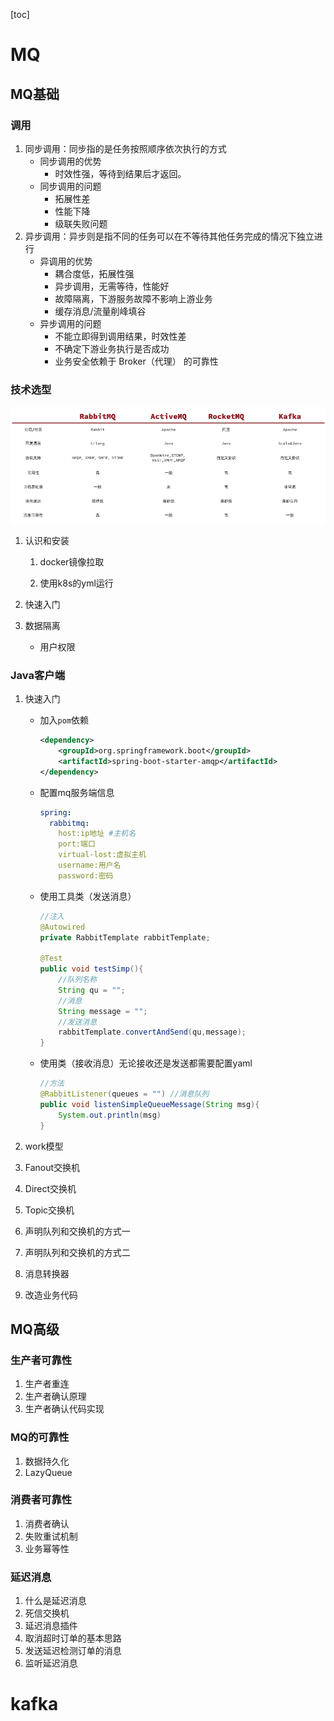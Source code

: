 [toc]

# MQ

## MQ基础

### 调用

1. 同步调用：同步指的是任务按照顺序依次执行的方式
   * 同步调用的优势
      * 时效性强，等待到结果后才返回。
   * 同步调用的问题
      * 拓展性差
      * 性能下降
      * 级联失败问题
2. 异步调用：异步则是指不同的任务可以在不等待其他任务完成的情况下独立进行
   * 异调用的优势
      * 耦合度低，拓展性强
      * 异步调用，无需等待，性能好
      * 故障隔离，下游服务故障不影响上游业务
      * 缓存消息/流量削峰填谷
   * 异步调用的问题
      * 不能立即得到调用结果，时效性差
      * 不确定下游业务执行是否成功
      * 业务安全依赖于 Broker（代理） 的可靠性

### 技术选型

![image-20250319155907169](../typoratuxiang/yunwei/mq1.png)

1. 认识和安装

   1. docker镜像拉取

   2. 使用k8s的yml运行

2. 快速入门

3. 数据隔离

   * 用户权限

### Java客户端

1. 快速入门

   * 加入`pom`依赖

      ```xml
      <dependency>
          <groupId>org.springframework.boot</groupId>
          <artifactId>spring-boot-starter-amqp</artifactId>
      </dependency>
      ```

   * 配置mq服务端信息

      ```yaml
      spring:
        rabbitmq:
          host:ip地址 #主机名
          port:端口
          virtual-lost:虚拟主机
          username:用户名
          password:密码
      ```

   * 使用工具类（发送消息）

      ```java
      //注入
      @Autowired
      private RabbitTemplate rabbitTemplate;
      
      @Test
      public void testSimp(){
          //队列名称
          String qu = "";
          //消息
          String message = "";
          //发送消息
          rabbitTemplate.convertAndSend(qu,message);
      }
      ```

   * 使用类（接收消息）无论接收还是发送都需要配置yaml

      ```Java
      //方法
      @RabbitListener(queues = "") //消息队列
      public void listenSimpleQueueMessage(String msg){
          System.out.println(msg)
      }
      ```

2. work模型

3. Fanout交换机

4. Direct交换机

5. Topic交换机

6. 声明队列和交换机的方式一

7. 声明队列和交换机的方式二

8. 消息转换器

9. 改造业务代码

## MQ高级

### 生产者可靠性

1. 生产者重连
2. 生产者确认原理
3. 生产者确认代码实现

### MQ的可靠性

1. 数据持久化
2. LazyQueue

### 消费者可靠性

1. 消费者确认
2. 失败重试机制
3. 业务幂等性

### 延迟消息

1. 什么是延迟消息
2. 死信交换机
3. 延迟消息插件
4. 取消超时订单的基本思路
5. 发送延迟检测订单的消息
6. 监听延迟消息

# kafka